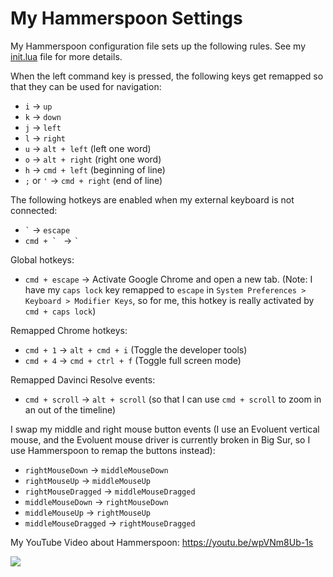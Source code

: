 # My Hammerspoon Settings

My Hammerspoon configuration file sets up the following rules. See my [init.lua](https://github.com/elliotwaite/hammerspoon-config/blob/master/init.lua)
file for more details.

When the left command key is pressed, the following keys get remapped so
that they can be used for
navigation:
* `i` → `up`
* `k` → `down`
* `j` → `left`
* `l` → `right`
* `u` → `alt + left` (left one word)
* `o` → `alt + right` (right one word)
* `h` → `cmd + left` (beginning of line)
* `;` or `'` → `cmd + right` (end of line)

The following hotkeys are enabled when my external keyboard is not connected:
* ``` ` ``` → `escape`
* ```cmd + ` ``` → ``` ` ```

Global hotkeys:
* `cmd + escape` → Activate Google Chrome and open a new tab. (Note:
  I have my `caps lock` key remapped to `escape` in `System Preferences >
  Keyboard > Modifier Keys`, so for me, this hotkey is really activated
  by `cmd + caps lock`)

Remapped Chrome hotkeys:
* `cmd + 1` → `alt + cmd + i` (Toggle the developer tools)
* `cmd + 4` → `cmd + ctrl + f` (Toggle full screen mode)

Remapped Davinci Resolve events:
* `cmd + scroll` → `alt + scroll` (so that I can use `cmd + scroll` to zoom in an out of the timeline)

I swap my middle and right mouse button events (I use an Evoluent
vertical mouse, and the Evoluent mouse driver is currently broken in Big
Sur, so I use Hammerspoon to remap the buttons instead):
* `rightMouseDown` → `middleMouseDown`
* `rightMouseUp` → `middleMouseUp`
* `rightMouseDragged` → `middleMouseDragged`
* `middleMouseDown` → `rightMouseDown`
* `middleMouseUp` → `rightMouseUp`
* `middleMouseDragged` → `rightMouseDragged`

My YouTube Video about Hammerspoon: https://youtu.be/wpVNm8Ub-1s

[<img src="https://img.youtube.com/vi/wpVNm8Ub-1s/hqdefault.jpg">](https://www.youtube.com/watch?v=wpVNm8Ub-1s)